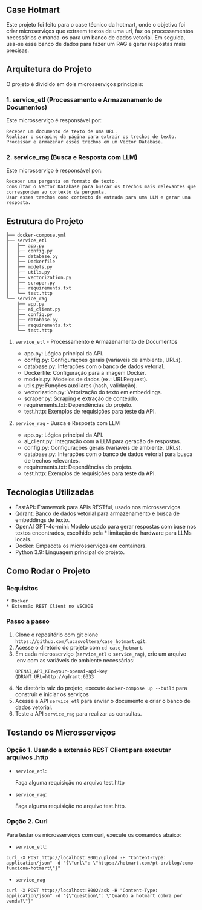 ## Case Hotmart

Este projeto foi feito para o case técnico da hotmart, onde o objetivo foi criar microserviços que extraem textos de uma url, faz os processamentos necessários e manda-os para um banco de dados vetorial. Em seguida, usa-se esse banco de dados para fazer um RAG e gerar respostas mais precisas.

## Arquitetura do Projeto

O projeto é dividido em dois microsserviços principais:

### 1. service_etl (Processamento e Armazenamento de Documentos)

Este microsserviço é responsável por:

    Receber um documento de texto de uma URL.
    Realizar o scraping da página para extrair os trechos de texto.
    Processar e armazenar esses trechos em um Vector Database.


### 2. service_rag (Busca e Resposta com LLM)

Este microsserviço é responsável por:

    Receber uma pergunta em formato de texto.
    Consultar o Vector Database para buscar os trechos mais relevantes que correspondem ao contexto da pergunta.
    Usar esses trechos como contexto de entrada para uma LLM e gerar uma resposta.


## Estrutura do Projeto


```
├── docker-compose.yml
├── service_etl
│   ├── app.py
│   ├── config.py
│   ├── database.py
│   ├── Dockerfile
│   ├── models.py
│   ├── utils.py
│   ├── vectorization.py
│   ├── scraper.py
│   ├── requirements.txt
│   └── test.http
└── service_rag
    ├── app.py
    ├── ai_client.py
    ├── config.py
    ├── database.py
    ├── requirements.txt
    └── test.http

```

1. `service_etl` - Processamento e Armazenamento de Documentos

    * app.py: Lógica principal da API.
    * config.py: Configurações gerais (variáveis de ambiente, URLs).
    * database.py: Interações com o banco de dados vetorial.
    * Dockerfile: Configuração para a imagem Docker.
    * models.py: Modelos de dados (ex.: URLRequest).
    * utils.py: Funções auxiliares (hash, validação).
    * vectorization.py: Vetorização do texto em embeddings.
    * scraper.py: Scraping e extração de conteúdo.
    * requirements.txt: Dependências do projeto.
    * test.http: Exemplos de requisições para teste da API.

2. `service_rag` - Busca e Resposta com LLM

    * app.py: Lógica principal da API.
    * ai_client.py: Integração com a LLM para geração de respostas.
    * config.py: Configurações gerais (variáveis de ambiente, URLs).
    * database.py: Interações com o banco de dados vetorial para busca de trechos relevantes.
    * requirements.txt: Dependências do projeto.
    * test.http: Exemplos de requisições para teste da API.

## Tecnologias Utilizadas

* FastAPI: Framework para APIs RESTful, usado nos microsserviços.
* Qdrant: Banco de dados vetorial para armazenamento e busca de embeddings de texto.
* OpenAI GPT-4o-mini: Modelo usado para gerar respostas com base nos textos encontrados, escolhido pela * limitação de hardware para LLMs locais.
* Docker: Empacota os microsserviços em containers.
* Python 3.9: Linguagem principal do projeto.


## Como Rodar o Projeto

### Requisitos 
    
    * Docker
    * Extensão REST Client no VSCODE

### Passo a passo
1. Clone o repositório com git clone `https://github.com/lucasvoltera/case_hotmart.git`. 
2. Acesse o diretório do projeto com `cd case_hotmart`.
3. Em cada microsserviço (`service_etl` e `service_rag`), crie um arquivo .env com as variáveis de ambiente necessárias:
    ```
    OPENAI_API_KEY=your-openai-api-key
    QDRANT_URL=http://qdrant:6333
    ```
4. No diretório raiz do projeto, execute `docker-compose up --build` para construir e iniciar os serviços
5. Acesse a API `service_etl` para enviar o documento e criar o banco de dados vetorial.
6. Teste a API `service_rag` para realizar as consultas.

## Testando os Microsserviços

### Opção 1. Usando a extensão REST Client para executar arquivos .http
* `service_etl`:

    Faça alguma requisição no arquivo test.http

* `service_rag`:

    Faça alguma requisição no arquivo test.http.

### Opção 2. Curl
Para testar os microsserviços com curl, execute os comandos abaixo:
* `service_etl`:

```
curl -X POST http://localhost:8001/upload -H "Content-Type: application/json" -d "{\"url\": \"https://hotmart.com/pt-br/blog/como-funciona-hotmart\"}"
```

* `service_rag`
```
curl -X POST http://localhost:8002/ask -H "Content-Type: application/json" -d "{\"question\": \"Quanto a hotmart cobra por venda?\"}"
```
